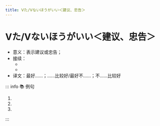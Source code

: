 ```yaml
---
title: Ⅴた/Ⅴないほうがいい＜建议、忠告＞
---
```

  
# Ⅴた/Ⅴないほうがいい＜建议、忠告＞
  
- 意义：表示建议或忠告；
- 接续：
  - <grammer-content sentence="**Ⅴた** + ほうがいい；" />
  - <grammer-content sentence="**Ⅴない** + ほうがいい；" />
- 译文：最好......；......比较好/最好不......；不......比较好
  
::: info :books: 例句
  
1. <grammer-content sentence='[夜/よる]は[寒く/さむく]なるので、コートを[着/き]て**[行っ/いっ]たほうがいいですよ**。' trans='晚上会冷，最好穿上大衣去。' />
2. <grammer-content sentence='[体/からだ]に[悪い/わるい]から、お[酒/さけ]は**やめたほうがいい**。' trans='对身体不好，最好戒酒。' />
3. <grammer-content sentence='わからないときは[先生/せんせい]に**[聞い/きい]たほうがいいよ**。' trans='不懂的时候最好问老师。' />
  
:::
  